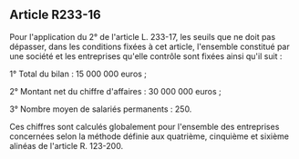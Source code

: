 Article R233-16
----
Pour l'application du 2° de l'article L. 233-17, les seuils que ne doit pas
dépasser, dans les conditions fixées à cet article, l'ensemble constitué par une
société et les entreprises qu'elle contrôle sont fixées ainsi qu'il suit :

1° Total du bilan : 15 000 000 euros ;

2° Montant net du chiffre d'affaires : 30 000 000 euros ;

3° Nombre moyen de salariés permanents : 250.

Ces chiffres sont calculés globalement pour l'ensemble des entreprises
concernées selon la méthode définie aux quatrième, cinquième et sixième alinéas
de l'article R. 123-200.
